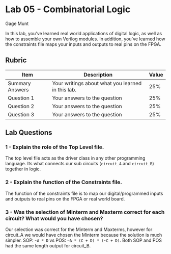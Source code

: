 # Lab 05 - Combinatorial Logic
Gage Munt

In this lab, you’ve learned real world applications of digital logic, as well
as how to assemble your own Verilog modules. In addition, you’ve learned how
the constraints file maps your inputs and outputs to real pins on the FPGA.

## Rubric

| Item | Description | Value |
| ---- | ----------- | ----- |
| Summary Answers | Your writings about what you learned in this lab. | 25% |
| Question 1 | Your answers to the question | 25% |
| Question 2 | Your answers to the question | 25% |
| Question 3 | Your answers to the question | 25% |

## Lab Questions

### 1 - Explain the role of the Top Level file.

 The top level file acts as the driver class in any other programming language. Its what connects our sub circuits (`circuit_A` and `circuit_B`) together in logic. 

### 2 - Explain the function of the Constraints file.

 The function of the constraints file is to map our digital/programmed inputs and outputs to real pins on the FPGA or real world board. 

### 3 - Was the selection of Minterm and Maxterm correct for each circuit? What would you have chosen?

 Our selection was correct for the Minterm and Maxterms, however for circuit_A we would have chosen the Minterm because the solution is much simpler. SOP: `~A * D` vs POS: `~A * (C + D) * (~C + D)`. 
 Both SOP and POS had the same length output for circuit_B.

